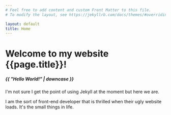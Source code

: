 ```yaml
---
# Feel free to add content and custom Front Matter to this file.
# To modify the layout, see https://jekyllrb.com/docs/themes/#overriding-theme-defaults

layout: default
title: Home
---
```


<body>
<h1>Welcome to my website {{page.title}}!</h1>
            <h5>{{ "Hello World!" | downcase }}</h5>
            <p>I'm not sure I get the point of using Jekyll at the moment but here we are.</p>
            <p>I am the sort of front-end developer that is thrilled when their ugly website loads. It's the small things in life.</p>
</body>
